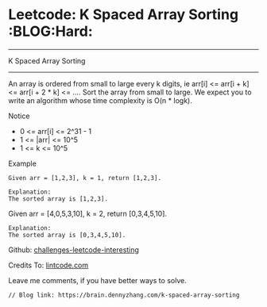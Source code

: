 # Leetcode: K Spaced Array Sorting     :BLOG:Hard:


---

K Spaced Array Sorting  

---

An array is ordered from small to large every k digits, ie arr[i] <= arr[i + k] <= arr[i + 2 \* k] <= &#x2026;. Sort the array from small to large. We expect you to write an algorithm whose time complexity is O(n \* logk).  

Notice  
-   0 <= arr[i] <= 2^31 - 1
-   1 <= |arr| <= 10^5
-   1 <= k <= 10^5

Example  

    Given arr = [1,2,3], k = 1, return [1,2,3].
    
    Explanation:
    The sorted array is [1,2,3].

Given arr = [4,0,5,3,10], k = 2, return [0,3,4,5,10].  

    Explanation:
    The sorted array is [0,3,4,5,10].

Github: [challenges-leetcode-interesting](https://github.com/DennyZhang/challenges-leetcode-interesting/tree/master/k-spaced-array-sorting)  

Credits To: [lintcode.com](http://www.lintcode.com/en/problem/k-spaced-array-sorting/)  

Leave me comments, if you have better ways to solve.  

    // Blog link: https://brain.dennyzhang.com/k-spaced-array-sorting